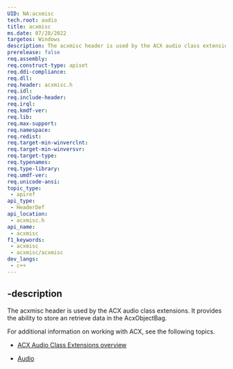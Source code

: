```yaml
---
UID: NA:acxmisc
tech.root: audio
title: acxmisc
ms.date: 07/28/2022
targetos: Windows
description: The acxmisc header is used by the ACX audio class extensions.
prerelease: false
req.assembly: 
req.construct-type: apiset
req.ddi-compliance: 
req.dll: 
req.header: acxmisc.h
req.idl: 
req.include-header: 
req.irql: 
req.kmdf-ver: 
req.lib: 
req.max-support: 
req.namespace: 
req.redist: 
req.target-min-winverclnt: 
req.target-min-winversvr: 
req.target-type: 
req.typenames: 
req.type-library: 
req.umdf-ver: 
req.unicode-ansi: 
topic_type:
 - apiref
api_type:
 - HeaderDef
api_location:
 - acxmisc.h
api_name:
 - acxmisc
f1_keywords:
 - acxmisc
 - acxmisc/acxmisc
dev_langs:
 - c++
---
```


## -description

The acxmisc header is used by the ACX audio class extensions. It provides the ability to store an retrieve data in the AcxObjectBag.

For additional information on working with ACX, see the following topics.

- [ACX Audio Class Extensions overview](/windows-hardware/drivers/audio/acx-audio-class-extensions-overview)
 
- [Audio](../_audio/index.md)


